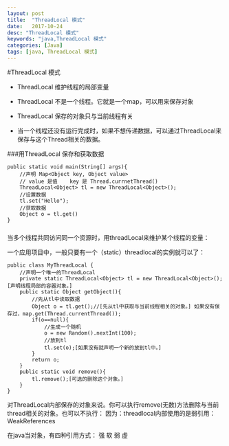 ```yaml
---
layout: post
title:  "ThreadLocal 模式"
date:   2017-10-24
desc: "ThreadLocal 模式"
keywords: "java,ThreadLocal 模式"
categories: [Java]
tags: [java, ThreadLocal 模式]
---
```


#ThreadLocal 模式

* ThreadLocal 维护线程的局部变量

* ThreadLocal 不是一个线程。它就是一个map，可以用来保存对象

* ThreadLocal 保存的对象只与当前线程有关

* 当一个线程还没有运行完成时，如果不想传递数据，可以通过ThreadLocal来保存与这个Thread相关的数据。

###用ThreadLocal 保存和获取数据

	public static void main(String[] args){
		//声明 Map<Object key, Object value>
		// value 是值    key 是 Thread.currnetThread()
		ThreadLocal<Object> tl = new ThreadLocal<Object>();
		//设置数据
		tl.set("Hello");
		//获取数据
		Object o = tl.get()
	}

### 

当多个线程共同访问同一个资源时，用threadLocal来维护某个线程的变量：

一个应用项目中，一般只要有一个（static）threadlocal的实例就可以了：
	
	public class MyThreadLocal {
		//声明一个唯一的ThreadLocal
		private static ThreadLocal<Object> tl = new ThreadLocal<Object>();[声明线程局部的容器对象。]
		public static Object getObject(){
			//先从tl中读取数据
			Object o = tl.get();//[先从tl中获取与当前线程相关的对象。] 如果没有保存过，map.get(Thread.currentThread());
			if(o==null){
				//生成一个随机
				o = new Random().nextInt(100);
				//放到tl
				tl.set(o);[如果没有就声明一个新的放到tl中。]
			}
			return o;
		}
		public static void remove(){
			tl.remove();[可选的删除这个对象。]
		}
	}
对ThreadLocal内部保存的对象来说。你可以执行remove(无数)方法删除与当前thread相关的对象。也可以不执行：
因为：threadlocal内部使用的是弱引用：
WeakReferences

在java当对象，有四种引用方式：
强
软
弱
虚
